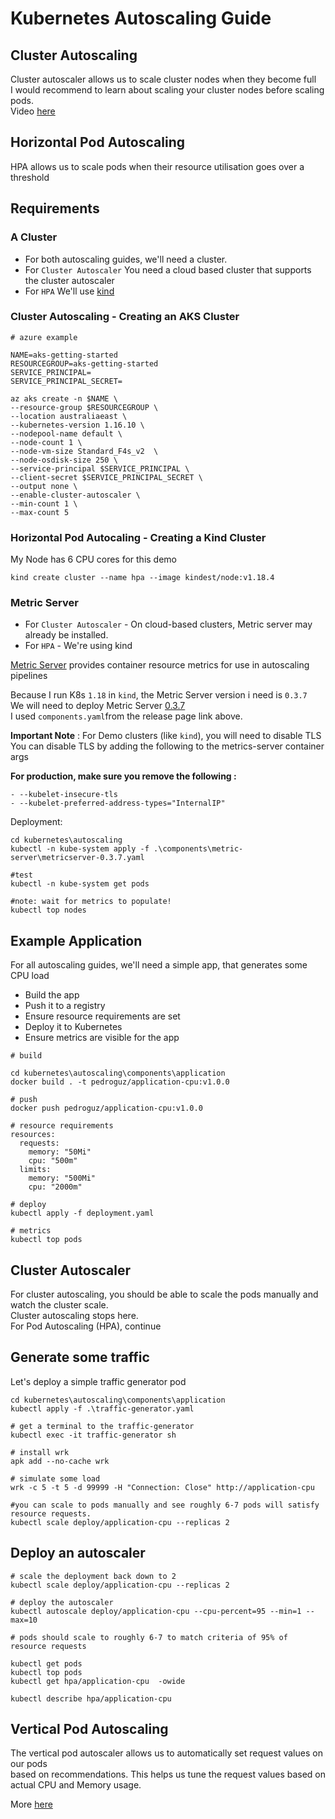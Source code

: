 # Kubernetes Autoscaling Guide

## Cluster Autoscaling

Cluster autoscaler allows us to scale cluster nodes when they become full <br/>
I would recommend to learn about scaling your cluster nodes before scaling pods. <br/>
Video [here](https://youtu.be/jM36M39MA3I)

## Horizontal Pod Autoscaling

HPA allows us to scale pods when their resource utilisation goes over a threshold <br/>

## Requirements

### A Cluster 

* For both autoscaling guides, we'll need a cluster. <br/>
* For `Cluster Autoscaler` You need a cloud based cluster that supports the cluster autoscaler <br/>
* For `HPA` We'll use [kind](http://kind.sigs.k8s.io/)

### Cluster Autoscaling - Creating an AKS Cluster

```
# azure example

NAME=aks-getting-started
RESOURCEGROUP=aks-getting-started
SERVICE_PRINCIPAL=
SERVICE_PRINCIPAL_SECRET=

az aks create -n $NAME \
--resource-group $RESOURCEGROUP \
--location australiaeast \
--kubernetes-version 1.16.10 \
--nodepool-name default \
--node-count 1 \
--node-vm-size Standard_F4s_v2  \
--node-osdisk-size 250 \
--service-principal $SERVICE_PRINCIPAL \
--client-secret $SERVICE_PRINCIPAL_SECRET \
--output none \
--enable-cluster-autoscaler \
--min-count 1 \
--max-count 5
```

### Horizontal Pod Autocaling - Creating a Kind Cluster

My Node has 6 CPU cores for this demo <br/>

```
kind create cluster --name hpa --image kindest/node:v1.18.4
```

### Metric Server

* For `Cluster Autoscaler` - On cloud-based clusters, Metric server may already be installed. <br/>
* For `HPA` - We're using kind

[Metric Server](https://github.com/kubernetes-sigs/metrics-server) provides container resource metrics for use in autoscaling pipelines <br/>

Because I run K8s `1.18` in `kind`, the Metric Server version i need is `0.3.7` <br/>
We will need to deploy Metric Server [0.3.7](https://github.com/kubernetes-sigs/metrics-server/releases/tag/v0.3.7) <br/>
I used `components.yaml`from the release page link above. <br/>

<b>Important Note</b> : For Demo clusters (like `kind`), you will need to disable TLS <br/>
You can disable TLS by adding the following to the metrics-server container args <br/>

<b>For production, make sure you remove the following :</b> <br/>

```
- --kubelet-insecure-tls
- --kubelet-preferred-address-types="InternalIP"

```

Deployment: <br/>


```
cd kubernetes\autoscaling
kubectl -n kube-system apply -f .\components\metric-server\metricserver-0.3.7.yaml

#test 
kubectl -n kube-system get pods

#note: wait for metrics to populate!
kubectl top nodes

```

## Example Application

For all autoscaling guides, we'll need a simple app, that generates some CPU load <br/>

* Build the app
* Push it to a registry
* Ensure resource requirements are set
* Deploy it to Kubernetes
* Ensure metrics are visible for the app

```
# build

cd kubernetes\autoscaling\components\application
docker build . -t pedroguz/application-cpu:v1.0.0

# push
docker push pedroguz/application-cpu:v1.0.0

# resource requirements
resources:
  requests:
    memory: "50Mi"
    cpu: "500m"
  limits:
    memory: "500Mi"
    cpu: "2000m"

# deploy 
kubectl apply -f deployment.yaml

# metrics
kubectl top pods

```

## Cluster Autoscaler

For cluster autoscaling, you should be able to scale the pods manually and watch the cluster scale. </br>
Cluster autoscaling stops here. </br>
For Pod Autoscaling (HPA), continue</br>

## Generate some traffic

Let's deploy a simple traffic generator pod

```
cd kubernetes\autoscaling\components\application
kubectl apply -f .\traffic-generator.yaml

# get a terminal to the traffic-generator
kubectl exec -it traffic-generator sh

# install wrk
apk add --no-cache wrk

# simulate some load
wrk -c 5 -t 5 -d 99999 -H "Connection: Close" http://application-cpu

#you can scale to pods manually and see roughly 6-7 pods will satisfy resource requests.
kubectl scale deploy/application-cpu --replicas 2
```

## Deploy an autoscaler

```
# scale the deployment back down to 2
kubectl scale deploy/application-cpu --replicas 2

# deploy the autoscaler
kubectl autoscale deploy/application-cpu --cpu-percent=95 --min=1 --max=10

# pods should scale to roughly 6-7 to match criteria of 95% of resource requests

kubectl get pods
kubectl top pods
kubectl get hpa/application-cpu  -owide

kubectl describe hpa/application-cpu 

```

## Vertical Pod Autoscaling

The vertical pod autoscaler allows us to automatically set request values on our pods <br/>
based on recommendations.
This helps us tune the request values based on actual CPU and Memory usage.<br/>

More [here](./vertical-pod-autoscaling/readme.md)

